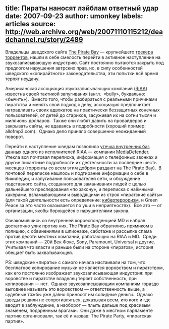 title: Пираты наносят лэйблам ответный удар
date: 2007-09-23
author: umonkey
labels: articles
source: http://web.archive.org/web/20071110115212/deadchannel.ru/story/2489
---
Владельцы шведского сайта [The Pirate Bay][] — крупнейшего [трекера
торрентов][wp], нашли в себе смелость перейти в активное наступление на
звукозаписывающую индустрию.  Сайт постоянно пытаются закрыть под предлогом
нарушения автрских прав, но, в силу особенностей шведского «копирайтного»
законодательства, эти попытки всё время терпят неудачу.

Американская ассоциация звукозаписывающих компаний ([RIAA][]) известна своей
тактикой запугивания (англ.  «bully», буквально: «бычить»).  Вместо того, чтобы
разбираться с реальными причинами пиратства и менять свой подход к делу,
ассоциация предпочитает натравливать своих адвокатов на практически беззащитных
конечных пользователей, от детей до стариков, засуживая их на сотни тысяч и
миллионы долларов.  Также они любят давить на провайдеров и закрывать сайты, не
вдаваясь в подробности (хороший пример: allofmp3.com).  Однако дело приняло
совершенно неожиданный поворот.

Перейти в наступление шведам позволила [утечка внутренних баз данных][leak]
одного из исполнителей RIAA — компании [MediaDefender][].  Утекла вся почтовая
переписка, информация о телефонных звонках и другие пикантные подробности их
деятельности за последние шесть месяцев (торренты со всем этим добром
[раздают][dl] на The Pirate Bay).  В почтовой переписке нашлось и подтирание
информации о себе в Википедии, и запугивание пользователей сети, и обсуждение
подставного сайта, созданного для заманивания людей с целью дальнейшего
преследования «по закону», и переписка с наёмными хакерами, взламывающими и
выводящими из строя «пиратские сайты» (для такой деятельности есть определение:
[кибертерроризм][ct], и Green Peace за это часто оказывается по уши в
неприятностях).  Всё это — от организации, якобы борющейся с нарушителями
закона.

Ознакомившись со внутренней корреспонденцией MD и набрав достаточно улик против
них, The Pirate Bay обратились прямиком в полицию, с обвинениями в шпионаже,
саботаже и рассылке спама против десяти местных компаний, работающих на RIAA и
MD.  Среди этих компаний — 20й Век Фокс, Sony, Paramount, Universal и другие.
Учитывая что власти и раньше были на стороне «пиратов», история обещает быть
захватывающей.

PS: шведские «пираты» с самого начала настаивали на том, что бесплатное
копирование музыки не является воровством и пиратством, как его постоянно
изображает звукозаписывающая индустрия: при воровстве и пиратстве владелец
теряет собственность, при копировании — нет.  Однако звукозаписывающим компаниям
гораздо выгоднее называть это воровством — ответственность выше, а судебные
тяжбы уже давно приносят им солидные деньги.  Однако шведы решили не
сопротивляться, доказывая всем, кто кого и где вводит в заблуждение, а наоборот
— плыть дальше под красивым знаменем, подаренным врагами.  Они даже в местном
парламенте партию организовали, так её и назвав: The Pirate Party, «пиратская
партия».

[MediaDefender]: http://en.wikipedia.org/wiki/MediaDefender
[RIAA]: http://ru.wikipedia.org/wiki/RIAA
[The Pirate Bay]: http://thepiratebay.org/register-done.php
[ct]: http://en.wikipedia.org/wiki/Cyber-terrorism
[dl]: http://thepiratebay.org/search/mediadefender
[leak]: http://it.slashdot.org/article.pl?sid=07/09/15/1843234
[wp]: http://ru.wikipedia.org/wiki/BitTorrent
